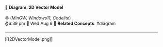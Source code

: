 #### 🎨 Diagram: 2D Vector Model 
 ♻️ (*MinGW, Windows11, Codelite*)   
 ⌚6:39 pm  📆 Wed Aug 6
 🔗 **Related Concepts**: #diagram
___
![[2DVectorModel.png]]
